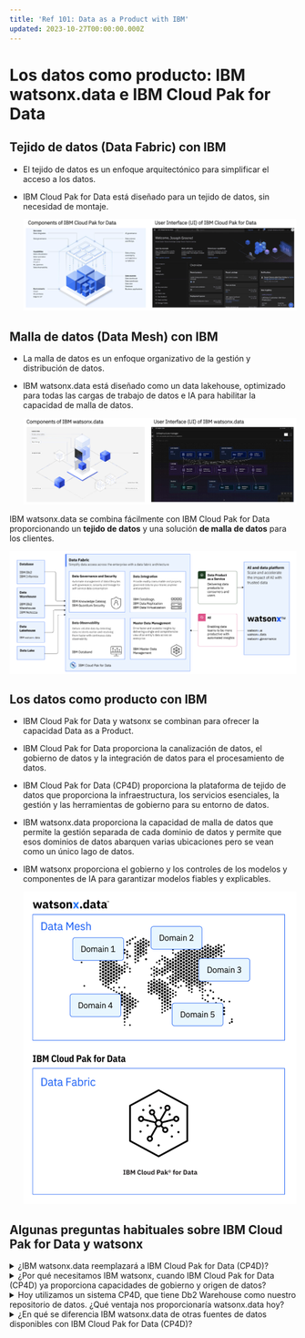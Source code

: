 ```yaml
---
title: 'Ref 101: Data as a Product with IBM'
updated: 2023-10-27T00:00:00.000Z
---
```

# Los datos como producto: IBM watsonx.data e IBM Cloud Pak for Data

## Tejido de datos (Data Fabric) con IBM

*   El tejido de datos es un enfoque arquitectónico para simplificar el acceso a los datos.

*   IBM Cloud Pak for Data está diseñado para un tejido de datos, sin necesidad de montaje.

    ![](./images/ref/cp4d.png)

## Malla de datos (Data Mesh) con IBM

*   La malla de datos es un enfoque organizativo de la gestión y distribución de datos.

*   IBM watsonx.data está diseñado como un data lakehouse, optimizado para todas las cargas de trabajo de datos e IA para habilitar la capacidad de malla de datos.

    ![](./images/ref/watsonx.data.png)

IBM watsonx.data se combina fácilmente con IBM Cloud Pak for Data proporcionando un **tejido de datos** y una solución **de malla de datos** para los clientes.

![](./images/ref/cp4d.wxdata.png)

## Los datos como producto con IBM

*   IBM Cloud Pak for Data y watsonx se combinan para ofrecer la capacidad Data as a Product.

*   IBM Cloud Pak for Data proporciona la canalización de datos, el gobierno de datos y la integración de datos para el procesamiento de datos.

*   IBM Cloud Pak for Data (CP4D) proporciona la plataforma de tejido de datos que proporciona la infraestructura, los servicios esenciales, la gestión y las herramientas de gobierno para su entorno de datos.

*   IBM watsonx.data proporciona la capacidad de malla de datos que permite la gestión separada de cada dominio de datos y permite que esos dominios de datos abarquen varias ubicaciones pero se vean como un único lago de datos.

*   IBM watsonx proporciona el gobierno y los controles de los modelos y componentes de IA para garantizar modelos fiables y explicables.

    ![](./images/ref/mesh.fabric.png)

## Algunas preguntas habituales sobre IBM Cloud Pak for Data y watsonx

<details>
  <summary>¿IBM watsonx.data reemplazará a IBM Cloud Pak for Data (CP4D)?</summary>

  No. IBM watsonx.data no reemplaza a IBM Cloud Pak for Data. Es otra fuente de datos que puede ser parte de la arquitectura de tejido de datos de un cliente.

  IBM Cloud Pak for Data proporciona la estructura de datos para toda la empresa que todos los clientes necesitan para implementar una base de datos moderna para sus negocios.

  Mientras tanto, la plataforma IBM watsonx tiene IA tradicional, IA generativa y modelos de base como la razón subyacente por la que se creó la plataforma.
</details>

<details>
  <summary>¿Por qué necesitamos IBM watsonx, cuando IBM Cloud Pak for Data (CP4D) ya proporciona capacidades de gobierno y origen de datos?</summary>

  IBM Cloud Pak for Data se centra en ofrecer una estructura de datos para las organizaciones, mientras que IBM Watsonx es una plataforma de IA que enfatiza los modelos básicos y la IA generativa, ofreciendo modelos de IA confiables y explicables.

  Watsonx.data sirve como un lago de datos rentable, que gestiona fuentes de datos de nube híbrida y utiliza tecnología de código abierto para el acceso a los datos. Watsonx.governance garantiza la transparencia del modelo. Si la IA no es su objetivo, es posible que Watsonx.ai y la gobernanza no sean necesarios.

  Watsonx complementa IBM CP4D y puede utilizarse con él. Watsonx.data también está disponible como cartucho para mejorar las fuentes de datos de CP4D, permitiendo la malla de datos.
</details>

<details>
  <summary>Hoy utilizamos un sistema CP4D, que tiene Db2 Warehouse como nuestro repositorio de datos. ¿Qué ventaja nos proporcionaría watsonx.data hoy?</summary>

  Si actualmente sus análisis de datos dependen únicamente de Db2 Warehouse, watsonx.data no ofrecerá ningún beneficio inmediato. Sin embargo, si prevé ampliar sus fuentes de datos en el futuro, especialmente con una combinación de datos locales y en la nube, watsonx.data se vuelve valioso.

  Permite una integración perfecta de diversas fuentes de datos en la nube híbrida, lo que le permite agregar datos de prueba de la nube pública y optimizar los costos de consulta de manera eficiente.

  A diferencia del motor de consulta único de Db2 Warehouse, watsonx.data garantiza recursos informáticos rentables, cruciales para la gestión del presupuesto en un entorno de nube donde las necesidades de rendimiento varían.
</details>

<details>
  <summary>¿En qué se diferencia IBM watsonx.data de otras fuentes de datos disponibles con IBM Cloud Pak for Data (CP4D)?</summary>

  Las fuentes de datos como Db2 Warehouse y las bases de datos OEM (MongoDB, SingleStore, EDB, etc.) en IBM CP4D utilizan motores de consulta separados con distintos dialectos SQL, lo que requiere que los usuarios aprendan diferentes sintaxis de consulta.

  Cambiar entre bases de datos es la única forma de optimizar los recursos informáticos, pero requiere cambiar la sintaxis de la consulta.

  IBM watsonx.data ofrece una sintaxis SQL unificada para todas las consultas que acceden a las tablas de Apache Iceberg, incluso si estas tablas están distribuidas en varias ubicaciones de la nube híbrida. Esto permite la separación de datos para crear una arquitectura de malla de datos junto con la estructura de datos de IBM CP4D.
</details>
